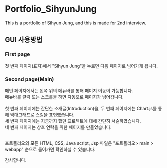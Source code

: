 # Portfolio_SihyunJung
This is a portfolio of Sihyun Jung, and this is made for 2nd interview.

## GUI 사용방법
### First page
첫 번째 페이지(표지)에서 "Sihyun Jung"을 누르면 다음 페이지로 넘어가게 됩니다.

### Second page(Main)
메인 페이지에서는 왼쪽 위의 메뉴바를 통해 페이지 이동이 가능합니다.<br>
메뉴바를 클릭 또는 스크롤을 하면 자동으로 페이지가 넘어갑니다. <br><br>
첫 번째 페이지에는 간단한 소개글(Introduction)을, 두 번째 페이지에는 Chart.js를 통해 막대그래프로 스킬을 표현했습니다. <br>
세 번째 페이지에는 지금까지 했던 프로젝트에 대해 간단히 서술하였습니다.<br>
네 번째 페이지는 상호 연락을 위한 페이지를 만들었습니다. <br><br>

포트폴리오의 모든 HTML, CSS, Java script, Jsp 파일은 "포트폴리오> main > webapp" 순으로 들어가면 확인하실 수 있습니다. 

감사합니다. 
